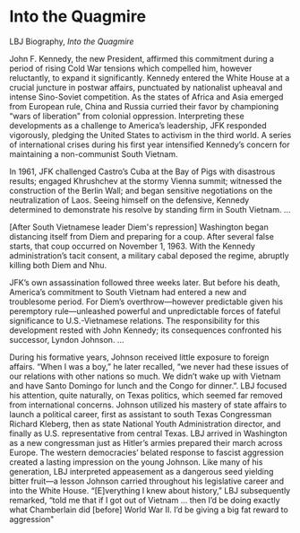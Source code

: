 # Into the Quagmire

LBJ Biography, *Into the Quagmire*

John F. Kennedy, the new President, affirmed this commitment during a
period of rising Cold War tensions which compelled him, however
reluctantly, to expand it significantly. Kennedy entered the White
House at a crucial juncture in postwar affairs, punctuated by
nationalist upheaval and intense Sino-Soviet competition. As the
states of Africa and Asia emerged from European rule, China and Russia
curried their favor by championing “wars of liberation” from colonial
oppression. Interpreting these developments as a challenge to
America’s leadership, JFK responded vigorously, pledging the United
States to activism in the third world.  A series of international
crises during his first year intensified Kennedy’s concern for
maintaining a non-communist South Vietnam.

In 1961, JFK challenged Castro’s Cuba at the Bay of Pigs with
disastrous results; engaged Khrushchev at the stormy Vienna summit;
witnessed the construction of the Berlin Wall; and began sensitive
negotiations on the neutralization of Laos. Seeing himself on the
defensive, Kennedy determined to demonstrate his resolve by standing
firm in South Vietnam. ...

[After South Vietnamese leader Diem's repression] Washington began
distancing itself from Diem and preparing for a coup.  After several
false starts, that coup occurred on November 1, 1963. With the Kennedy
administration’s tacit consent, a military cabal deposed the regime,
abruptly killing both Diem and Nhu.

JFK’s own assassination followed three weeks later. But before his
death, America’s commitment to South Vietnam had entered a new and
troublesome period. For Diem’s overthrow—however predictable given his
peremptory rule—unleashed powerful and unpredictable forces of fateful
significance to U.S.-Vietnamese relations. The responsibility for this
development rested with John Kennedy; its consequences confronted his
successor, Lyndon Johnson. ...

<a name='lbj'/>

During his formative years, Johnson received little exposure to
foreign affairs. “When I was a boy,” he later recalled, “we never had
these issues of our relations with other nations so much. We didn’t
wake up with Vietnam and have Santo Domingo for lunch and the Congo
for dinner.”. LBJ focused his attention, quite naturally, on Texas
politics, which seemed far removed from international
concerns. Johnson utilized his mastery of state affairs to launch a
political career, first as assistant to south Texas Congressman
Richard Kleberg, then as state National Youth Administration director,
and finally as U.S. representative from central Texas.  LBJ arrived in
Washington as a new congressman just as Hitler’s armies prepared their
march across Europe. The western democracies’ belated response to
fascist aggression created a lasting impression on the young
Johnson. Like many of his generation, LBJ interpreted appeasement as a
dangerous seed yielding bitter fruit—a lesson Johnson carried
throughout his legislative career and into the White
House. “[E]verything I knew about history,” LBJ subsequently remarked,
“told me that if I got out of Vietnam ...  then I’d be doing exactly
what Chamberlain did [before] World War II. I’d be giving a big fat
reward to aggression"

